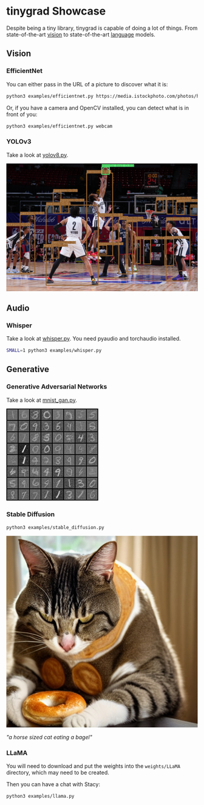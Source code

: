 # tinygrad Showcase

Despite being a tiny library, tinygrad is capable of doing a lot of things. From state-of-the-art [vision](https://arxiv.org/abs/1905.11946) to state-of-the-art [language](https://arxiv.org/abs/1706.03762) models.

## Vision

### EfficientNet

You can either pass in the URL of a picture to discover what it is:
```sh
python3 examples/efficientnet.py https://media.istockphoto.com/photos/hen-picture-id831791190
```
Or, if you have a camera and OpenCV installed, you can detect what is in front of you:
```sh
python3 examples/efficientnet.py webcam
```

### YOLOv3

Take a look at [yolov8.py](/examples/yolov8.py).

![yolov8 by tinygrad](/docs/showcase/yolov8_showcase_image.png)

## Audio

### Whisper

Take a look at [whisper.py](/examples/whisper.py). You need pyaudio and torchaudio installed.

```sh
SMALL=1 python3 examples/whisper.py
```

## Generative

### Generative Adversarial Networks

Take a look at [mnist_gan.py](/examples/mnist_gan.py).

![mnist gan by tinygrad](/docs/showcase/mnist_by_tinygrad.jpg)

### Stable Diffusion

```sh
python3 examples/stable_diffusion.py
```

![a horse sized cat eating a bagel](/docs/showcase/stable_diffusion_by_tinygrad.jpg)

*"a horse sized cat eating a bagel"*

### LLaMA

You will need to download and put the weights into the `weights/LLaMA` directory, which may need to be created.

Then you can have a chat with Stacy:
```sh
python3 examples/llama.py
```
